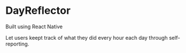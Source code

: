 # DayReflector

Built using React Native

Let users keept track of what they did every hour each day through self-reporting.
